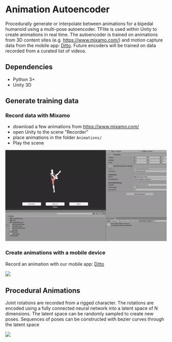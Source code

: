 # Animation Autoencoder
Procedurally generate or interpolate between animations for a bipedal humanoid using a multi-pose autoencoder. TFlite is used within Unity to create animations in real time. The autoencoder is trained on animations from 3D content sites (e.g. https://www.mixamo.com/) and motion capture data from the mobile app: [Ditto](). Future encoders will be trained on data recorded from a curated list of videos. 

## Dependencies
- Python 3+
- Unity 3D

## Generate training data

### Record data with Mixamo
- download a few animations from https://www.mixamo.com/ 
- open Unity to the scene "Recorder"
- place animations in the folder `Animations/`
- Play the scene

![](Figures/mixamo_recorder.gif)

### Create animations with a mobile device

Record an animation with our mobile app: [Ditto]()

![](Figures/ditto_recorder.gif)

## Procedural Animations
Joint rotations are recorded from a rigged character. The rotations are encoded using a fully connected neural network into a latent space of N dimensions. The latent space can be randomly sampled to create new poses. Sequences of poses can be constructed with bezier curves through the latent space

![](https://miro.medium.com/max/1968/1*44eDEuZBEsmG_TCAKRI3Kw@2x.png)
